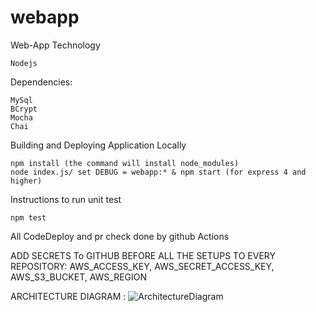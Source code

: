 # webapp


Web-App Technology

    Nodejs

Dependencies:

    MySql
    BCrypt
    Mocha
    Chai

Building and Deploying Application Locally

    npm install (the command will install node_modules)
    node index.js/ set DEBUG = webapp:* & npm start (for express 4 and higher)


Instructions to run unit test

    npm test

All CodeDeploy and pr check done by github Actions


ADD SECRETS To GITHUB BEFORE ALL THE SETUPS TO EVERY REPOSITORY:
AWS_ACCESS_KEY, 
AWS_SECRET_ACCESS_KEY, 
AWS_S3_BUCKET, 
AWS_REGION

ARCHITECTURE DIAGRAM :
![ArchitectureDiagram](https://user-images.githubusercontent.com/69026663/108641722-d2652280-746e-11eb-9af1-5e51f3896457.png)


